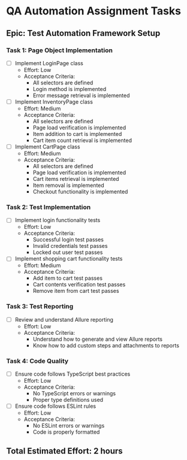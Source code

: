 # QA Automation Assignment Tasks

## Epic: Test Automation Framework Setup

### Task 1: Page Object Implementation
- [ ] Implement LoginPage class
  - Effort: Low
  - Acceptance Criteria:
    - All selectors are defined
    - Login method is implemented
    - Error message retrieval is implemented
- [ ] Implement InventoryPage class
  - Effort: Medium
  - Acceptance Criteria:
    - All selectors are defined
    - Page load verification is implemented
    - Item addition to cart is implemented
    - Cart item count retrieval is implemented
- [ ] Implement CartPage class
  - Effort: Medium
  - Acceptance Criteria:
    - All selectors are defined
    - Page load verification is implemented
    - Cart items retrieval is implemented
    - Item removal is implemented
    - Checkout functionality is implemented

### Task 2: Test Implementation
- [ ] Implement login functionality tests
  - Effort: Low
  - Acceptance Criteria:
    - Successful login test passes
    - Invalid credentials test passes
    - Locked out user test passes
- [ ] Implement shopping cart functionality tests
  - Effort: Medium
  - Acceptance Criteria:
    - Add item to cart test passes
    - Cart contents verification test passes
    - Remove item from cart test passes

### Task 3: Test Reporting
- [ ] Review and understand Allure reporting
  - Effort: Low
  - Acceptance Criteria:
    - Understand how to generate and view Allure reports
    - Know how to add custom steps and attachments to reports

### Task 4: Code Quality
- [ ] Ensure code follows TypeScript best practices
  - Effort: Low
  - Acceptance Criteria:
    - No TypeScript errors or warnings
    - Proper type definitions used
- [ ] Ensure code follows ESLint rules
  - Effort: Low
  - Acceptance Criteria:
    - No ESLint errors or warnings
    - Code is properly formatted

## Total Estimated Effort: 2 hours
